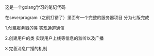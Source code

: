这是一个golang学习的笔记代码

在severprogram（之前打错了）里面有一个完整的服务器项目 分为七版完成

1.创建服务器的类 实现通道通信

2.创建用户的类 实现用户上线等信息的监听以及广播

3.完善消息广播的机制
